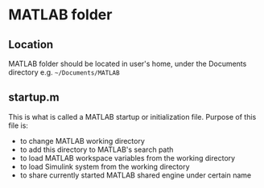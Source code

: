 # MATLAB folder

## Location

MATLAB folder should be located in user's home, under the Documents directory e.g. `~/Documents/MATLAB`

## startup.m
This is what is called a MATLAB startup or initialization file. Purpose of this file is:

- to change MATLAB working directory
- to add this directory to MATLAB's search path
- to load MATLAB workspace variables from the working directory
- to load Simulink system from the working directory
- to share currently started MATLAB shared engine under certain name
